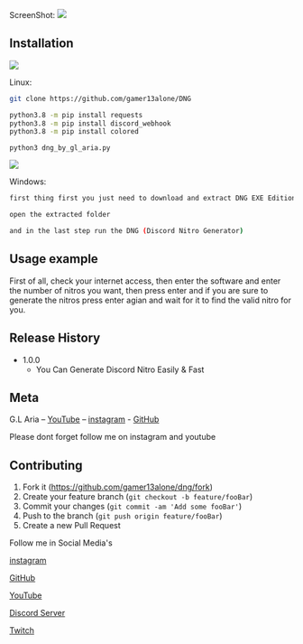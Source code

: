 ScreenShot:
![](https://github.com/gamer13alone/DNG/blob/main/files/screenshot.png)

## Installation
![](https://github.com/gamer13alone/DNG/blob/c982918335cb0110b0d02c855a200798c31aa625/files/linux.png)

Linux:
```sh
git clone https://github.com/gamer13alone/DNG
```
```sh
python3.8 -m pip install requests
python3.8 -m pip install discord_webhook
python3.8 -m pip install colored
```
```
python3 dng_by_gl_aria.py
```
![](https://github.com/gamer13alone/DNG/blob/c982918335cb0110b0d02c855a200798c31aa625/files/windows.png)

Windows:
```sh
first thing first you just need to download and extract DNG EXE Edition.zip
```

```sh
open the extracted folder
```

```sh
and in the last step run the DNG (Discord Nitro Generator)
```

## Usage example

First of all, check your internet access, then enter the software and enter the number of nitros you want, then press enter and if you are sure to generate the nitros press enter agian and wait for it to find the valid nitro for you.


## Release History

* 1.0.0
    * You Can Generate Discord Nitro Easily & Fast

## Meta

G.L Aria – [YouTube](https://glaria.ir) – [instagram](https://instagram/gamer13alone) - [GitHub](https://github.com/gamer13alone/)

Please dont forget follow me on instagram and youtube


## Contributing

1. Fork it (<https://github.com/gamer13alone/dng/fork>)
2. Create your feature branch (`git checkout -b feature/fooBar`)
3. Commit your changes (`git commit -am 'Add some fooBar'`)
4. Push to the branch (`git push origin feature/fooBar`)
5. Create a new Pull Request

Follow me in Social Media's

[instagram](https://www.instagram.com//gamer13alone)

[GitHub](https://github.com/gamer13alone/)

[YouTube](https://glaria.ir)

[Discord Server](https://discord.com/invite/PSAXSyjjj7)

[Twitch](https://www.twitch.tv/gamer13alone)
